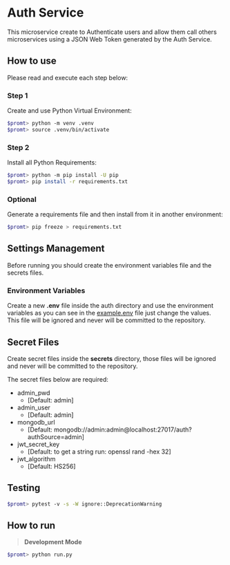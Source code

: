 # Auth Service
This microservice create to Authenticate users and allow them call others microservices using a JSON Web Token generated by the Auth Service.

## How to use

Please read and execute each step below:

### Step 1

Create and use Python Virtual Environment:

```bash
$promt> python -m venv .venv
$promt> source .venv/bin/activate
```

### Step 2

Install all Python Requirements:

```bash
$promt> python -m pip install -U pip
$promt> pip install -r requirements.txt
```

### Optional

Generate a requirements file and then install from it in another environment:

```bash
$promt> pip freeze > requirements.txt
```

## Settings Management

Before running you should create the environment variables file and the secrets files.

### Environment Variables

Create a new **.env** file inside the auth directory and use the environment variables as you can see in the [example.env](example.env) file just change the values. This file will be ignored and never will be committed to the repository.

## Secret Files

Create secret files inside the **secrets** directory, those files will be ignored and never will be committed to the repository.

The secret files below are required:

- admin_pwd
    - [Default: admin]
- admin_user
    - [Default: admin]
- mongodb_url
    - [Default: mongodb://admin:admin@localhost:27017/auth?authSource=admin]
- jwt_secret_key
    - [Default: to get a string run: openssl rand -hex 32]
- jwt_algorithm
    - [Default: HS256]

## Testing

```bash
$promt> pytest -v -s -W ignore::DeprecationWarning
```

## How to run

> **Development Mode**

```bash
$promt> python run.py
```
